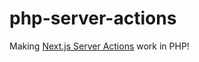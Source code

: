 # php-server-actions

Making [Next.js Server Actions](https://nextjs.org/docs/app/api-reference/functions/server-actions) work in PHP!